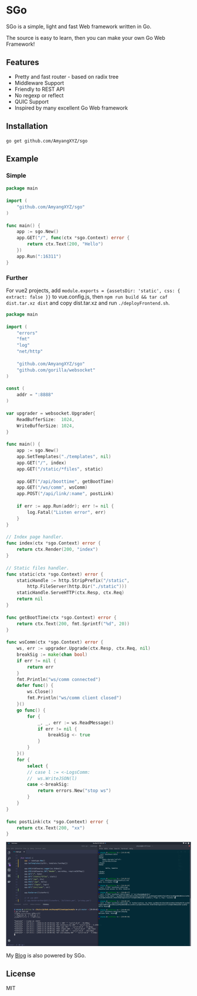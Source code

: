 # SGo

SGo is a simple, light and fast Web framework written in Go. 

The source is easy to learn, then you can make your own Go Web Framework!

## Features

- Pretty and fast router - based on radix tree
- Middleware Support
- Friendly to REST API
- No regexp or reflect
- QUIC Support
- Inspired by many excellent Go Web framework

## Installation

`go get github.com/AmyangXYZ/sgo`

## Example

### Simple

```go
package main

import (
    "github.com/AmyangXYZ/sgo"
)

func main() {
    app := sgo.New()
    app.GET("/", func(ctx *sgo.Context) error {
        return ctx.Text(200, "Hello")
    })
    app.Run(":16311")
}

```

### Further

For vue2 projects, add `module.exports = {assetsDir: 'static', css: { extract: false }}` to vue.config.js, then `npm run build && tar caf dist.tar.xz dist` and copy dist.tar.xz and run `./deployFrontend.sh`.

```go
package main

import (
	"errors"
	"fmt"
	"log"
	"net/http"

	"github.com/AmyangXYZ/sgo"
	"github.com/gorilla/websocket"
)

const (
	addr = ":8888"
)

var upgrader = websocket.Upgrader{
	ReadBufferSize:  1024,
	WriteBufferSize: 1024,
}

func main() {
	app := sgo.New()
	app.SetTemplates("./templates", nil)
	app.GET("/", index)
	app.GET("/static/*files", static)

	app.GET("/api/boottime", getBootTime)
	app.GET("/ws/comm", wsComm)
	app.POST("/api/link/:name", postLink)

	if err := app.Run(addr); err != nil {
		log.Fatal("Listen error", err)
	}
}

// Index page handler.
func index(ctx *sgo.Context) error {
	return ctx.Render(200, "index")
}

// Static files handler.
func static(ctx *sgo.Context) error {
	staticHandle := http.StripPrefix("/static",
		http.FileServer(http.Dir("./static")))
	staticHandle.ServeHTTP(ctx.Resp, ctx.Req)
	return nil
}

func getBootTime(ctx *sgo.Context) error {
	return ctx.Text(200, fmt.Sprintf("%d", 20))
}

func wsComm(ctx *sgo.Context) error {
	ws, err := upgrader.Upgrade(ctx.Resp, ctx.Req, nil)
	breakSig := make(chan bool)
	if err != nil {
		return err
	}
	fmt.Println("ws/comm connected")
	defer func() {
		ws.Close()
		fmt.Println("ws/comm client closed")
	}()
	go func() {
		for {
			_, _, err := ws.ReadMessage()
			if err != nil {
				breakSig <- true
			}
		}
	}()
	for {
		select {
		// case l := <-LogsComm:
		// 	ws.WriteJSON(l)
		case <-breakSig:
			return errors.New("stop ws")
		}
	}
}

func postLink(ctx *sgo.Context) error {
	return ctx.Text(200, "xx")
}


```

![example](https://raw.githubusercontent.com/AmyangXYZ/sgo/master/example/example.png)

My [Blog](https://amyang.xyz) is also powered by SGo.

## License

MIT